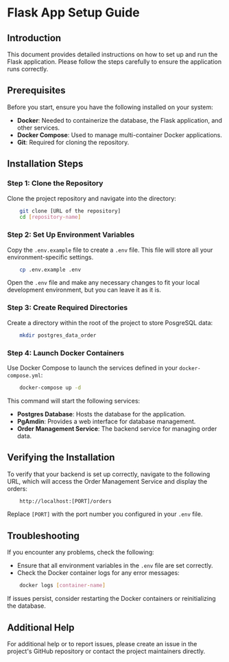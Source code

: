 # Flask App Setup Guide

## Introduction

This document provides detailed instructions on how to set up and run the Flask application. Please follow the steps carefully to ensure the application runs correctly.

## Prerequisites

Before you start, ensure you have the following installed on your system:

- **Docker**: Needed to containerize the database, the Flask application, and other services.
- **Docker Compose**: Used to manage multi-container Docker applications.
- **Git**: Required for cloning the repository.

## Installation Steps

### Step 1: Clone the Repository

Clone the project repository and navigate into the directory:

```bash
    git clone [URL of the repository]
    cd [repository-name]
```

### Step 2: Set Up Environment Variables

Copy the `.env.example` file to create a `.env` file. This file will store all your environment-specific settings.

```bash
    cp .env.example .env
```

Open the `.env` file and make any necessary changes to fit your local development environment, but you can leave it as it is.

### Step 3: Create Required Directories


Create a directory within the root of the project to store PosgreSQL data:

```bash
    mkdir postgres_data_order
```

### Step 4: Launch Docker Containers


Use Docker Compose to launch the services defined in your `docker-compose.yml`:

```bash
    docker-compose up -d
```

This command will start the following services:
- **Postgres Database**: Hosts the database for the application.
- **PgAmdin**: Provides a web interface for database management.
- **Order Management Service**: The backend service for managing order data.


Verifying the Installation
--------------------------

To verify that your backend is set up correctly, navigate to the following URL, which will access the Order Management Service and display the orders:

```bash
    http://localhost:[PORT]/orders
```

Replace `[PORT]` with the port number you configured in your `.env` file.

Troubleshooting
---------------

If you encounter any problems, check the following:
- Ensure that all environment variables in the `.env` file are set correctly.
- Check the Docker container logs for any error messages:

```bash
    docker logs [container-name]
```

If issues persist, consider restarting the Docker containers or reinitializing the database.

Additional Help
---------------

For additional help or to report issues, please create an issue in the project's GitHub repository or contact the project maintainers directly.
